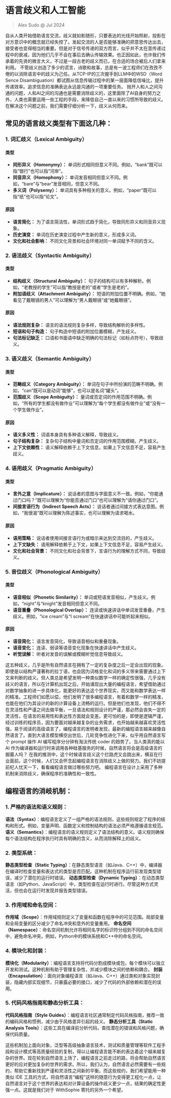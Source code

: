 # 语言歧义和人工智能
> Alex Sudo @ Jul 2024

自从人类开始借助语言交流，歧义就如影随形，只要表达的光线开始照射，投影在对方意识中的概念就已经失控了。发起交流的人是否能够准确的把意思传达出去，接受者也变得相当的重要。但是对于信号传递的双方而言，似乎并不太在意传递过程中的衰减，因为他们几乎不会在事后去确认传输效果。也正因如此，也许我们传承着的先贤的微言大义，不过是一段古老的歧义而已，在合适的场合被后人们拿来利用。
不管歧义创造了多少的谎言，诗歌和故事，总是有一波工程师们在孜孜不倦的以消除语言中的歧义为己任。从TCP-IP的三次握手到LLM中的WSD（Word Sence Disambiguation）都试图从信息传输过程中的某一层面降低信噪比，提升传递效率。追求信息的准确表达永远是沟通的一项重要任务。
抛开人和人之间沟通的问题，人和AI之间的沟通也是需要消除歧义的，这里面除了AI自身的努力之外，人类也需要运用一些工程的手段，来降低自己一直以来的习惯所导致的歧义。在解决这个问题之前，我们需要仔细分析一下，歧义从何而来。
## 常见的语言歧义类型有下面这几种：
### 1. 词汇歧义（Lexical Ambiguity）
#### **类型**
- **同形异义（Homonymy）：** 单词形式相同但意义不同。例如，“bank”既可以指“银行”也可以指“河岸”。
- **同音异义（Homophony）：** 单词发音相同但意义不同。例如，“bare”与“bear”发音相同，但意义不同。
- **多义词（Polysemy）：** 单词具有多种相关的意义。例如，“paper”既可以指“纸”也可以指“论文”。
#### **原因**
- **语言简化：** 为了语言简洁性，单词形式趋于简化，导致同形异义和同音异义现象。
- **历史演变：** 单词在历史演变过程中产生新的意义，形成多义词。
- **文化和社会影响：** 不同文化背景和社会环境对同一单词赋予不同的含义。
### 2. 语法歧义（Syntactic Ambiguity）
#### **类型**
- **结构歧义（Structural Ambiguity）：** 句子的结构可以有多种解析。例如，“老教授的学生”可以指“教授是老的”或者“学生是老的”。
- **附加语歧义（Attachment Ambiguity）：** 短语的附加位置不明确。例如，“她看见了戴眼镜的男人”可以理解为“男人戴眼镜”或“她戴眼镜”。
#### **原因**
- **语法规则复杂：** 语言的语法规则复杂多样，导致结构解析的多样性。
- **短语和句子构造：** 句子构造中短语的附加位置模糊，产生歧义。
- **句法标记缺乏：** 口语和书面语中缺乏明确的句法标记（如标点符号），导致歧义。
### 3. 语义歧义（Semantic Ambiguity）
#### **类型**
- **范畴歧义（Category Ambiguity）：** 单词在句子中所扮演的范畴不明确。例如，“can”既可以是动词“能够”，也可以是名词“罐头”。
- **范围歧义（Scope Ambiguity）：** 量词或否定词的作用范围不明确。例如，“所有的学生都没有做作业”可以理解为“每个学生都没有做作业”或“没有一个学生做作业”。
#### **原因**
- **语义多义性：** 词语本身具有多种语义解释，导致歧义。
- **句子结构复杂：** 复杂句子结构中量词和否定词的作用范围模糊，产生歧义。
- **上下文依赖性：** 语义解释依赖于上下文信息，如果上下文信息不足，容易产生歧义。

### 4. 语用歧义（Pragmatic Ambiguity）
#### **类型**
- **言外之意（Implicature）：** 说话者的意图与字面意义不一致。例如，“你能通过门口吗？”既可以理解为“你能否通过门口”也可以理解为“请你通过门口”。
- **间接言语行为（Indirect Speech Acts）：** 说话者通过间接方式表达意图。例如，“我很渴”既可以理解为陈述事实，也可以理解为请求喝水。
#### **原因**
- **语用策略：** 说话者使用间接言语行为或暗示来达到交流目的，产生歧义。
- **上下文缺失：** 语用解释依赖于上下文，如果上下文信息不足，容易产生歧义。
- **文化和社会背景：** 不同文化和社会背景下，言语行为的理解方式不同，导致歧义。
### 5. 音位歧义（Phonological Ambiguity）
#### **类型**
- **语音相似（Phonetic Similarity）：** 单词或短语发音相似，产生歧义。例如，“night”与“knight”发音相同但意义不同。
- **语音重叠（Phonological Overlap）：** 连读或快速讲话中单词发音重叠，产生歧义。例如，“ice cream”与“I scream”在快速讲话中可能听起来相似。
#### **原因**
- **语音简化：** 语言发音简化，导致语音相似和重叠现象。
- **语音变化：** 连读、弱读等语音变化现象在快速讲话中产生歧义。
- **听觉误解：** 听者对发音的误解或模糊听觉信息导致歧义。

这五种歧义，几乎是所有自然语言在拥有了一定的复杂度之后一定会出现的现象。即使是以结构严谨著称的拉丁语，也会因为词格变化和词的多义带来需要通过上下文来判断的歧义。但人类总是希望发明一种类似数学一样的确定性很强，几乎没有歧义的语言，所以在计算机出现之后，开始涌现出大量的编程语言，希望借助通过对数学抽象的进一步具体化，能更好的表达这个世界现实，而又能和数学表达一样的精准。工程师们如愿以偿，他们发明了很多编程语言，有着和数学一样的精准，也能在他们为其设计的新的计算设备上流畅的运行。但是他们也发现，他们不得不在灵活性和严谨之间去做平衡，一旦语法和规则设计的严谨，那必然会丧失一定的灵活性，在语言的易用性和表达性方面就会变差。更可怕的是，即使是逻辑严谨，经过训练的程序员，因为要面对越来越复杂的业务需求，也开始越来越喜欢灵活性强，易于阅读的高级语言了，编程语言的发明者发现，最新的编程语言越来越像自然语言了。直到大语言模型横空出世后，几轮竞争性进化下来，似乎用自然语言写个 prompt 操作 AI 编写程序分分钟有淘汰传统 coder 的趋势了。当人类真的能以 AI 作为编译器和运行时来调用各种硅基服务的时候，自然语言将会是高级语言的掘墓人吗？
在我的推测中，这个时候语言歧义这个拦路虎又会跳出来，横亘在行业面前。这个时候，人们又会怀念起编程语言在消除歧义上做的努力。我们不妨提前杞人忧天一下，看看编程语言做过哪些努力吧。
编程语言在设计上采用了多种机制来消除歧义，确保程序的准确性和一致性。
## 编程语言的消岐机制：
### 1. **严格的语法和语义规则**：
 **语法（Syntax）**：编程语言定义了一组严格的语法规则，这些规则规定了程序的结构和形式。例如，变量声明、函数定义和控制结构的语法必须严格遵循语言规范。
 **语义（Semantics）**：编程语言的语义规则定义了语法结构的意义。语义规则确保每个语法结构在程序执行时具有明确的含义，从而消除解释上的歧义。
### 2. **类型系统**：
**静态类型检查（Static Typing）**：在静态类型语言（如Java、C++）中，编译器在编译时检查变量和表达式的类型是否匹配。这种机制在程序运行前发现类型错误，减少了潜在的运行时错误。
 **动态类型检查（Dynamic Typing）**：在动态类型语言（如Python、JavaScript）中，类型检查在运行时进行。尽管这种方式灵活，但也会在运行时发现并报告类型错误。
### 3. **作用域和命名空间**：
**作用域（Scope）**：作用域规则定义了变量和函数在程序中的可见范围。局部变量和全局变量的区分减少了命名冲突和意外的变量重用。
**命名空间（Namespace）**：命名空间机制允许将相同名字的标识符分组到不同的命名空间中，避免命名冲突。例如，Python中的模块系统和C++中的命名空间。
### 4. **模块化和封装**：
**模块化（Modularity）**：编程语言支持将代码分割成模块或包，每个模块可以独立开发和测试。这种机制有助于管理复杂性，并减少模块之间的依赖和耦合。
 **封装（Encapsulation）**：面向对象编程语言（如Java、C++）通过类和对象实现封装，隐藏内部实现细节，只暴露必要的接口，减少了代码的外部依赖和潜在的误用。
### 5. **代码风格指南和静态分析工具**：
**代码风格指南（Style Guides）**：编程语言社区通常制定代码风格指南，推荐一致的编码风格和惯例，减少由于风格差异引起的歧义。
**静态分析工具（Static Analysis Tools）**：这些工具在编译前分析代码，查找潜在的错误和风格问题，确保代码质量。

这些机制加上面向对象，泛型等高级抽象语言技术，测试和质量管理等软件工程手段和设计模式等高质量经验的复制，得以让编程语言能不断的表达着这个越来越复杂的世界。现在轮到自然语言上场了，编程语言之前走过的路，将会帮助自然语言更好的应对更加复杂的世界的需求。所以，我们认为，自然语言必然需要有一些规约，帮助它重新找到严谨和灵活性之间新的平衡。而这些规约，我们希望能用一种类似 IDE 工具的方式，将自然语言“编程”这样的随意行为变得更工程化一点，让自然语言对于这个世界的表达和对计算设备的操作歧义更少一点，结果的确定性更强一点。这就是我们对于 WithSophie 寄托的另外一个希望。 

